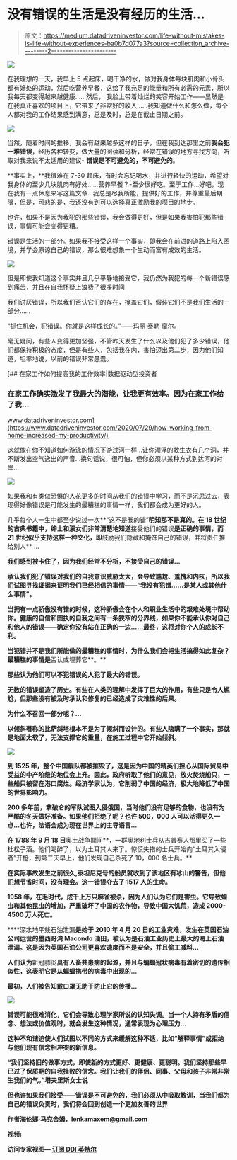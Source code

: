 # 没有错误的生活是没有经历的生活…

> 原文：<https://medium.datadriveninvestor.com/life-without-mistakes-is-life-without-experiences-ba0b7d077a3?source=collection_archive---------2----------------------->

![](img/6ccf40bbcf4e2577951f7389f79039e0.png)

在我理想的一天，我早上 5 点起床，喝干净的水，做对我身体每块肌肉和小骨头都有好处的运动，然后吃营养早餐，这给了我充足的能量和所有必需的元素，所以我每天都变得越来越健康……然后， 我脸上带着灿烂的笑容开始工作——显然是在我真正喜欢的项目上，它带来了非常好的收入……我知道做什么和怎么做，每个人都对我的工作结果感到满意，总是及时，总是在截止日期之前。

![](img/113ca2c3db4cb6867b5de98838775d78.png)

当然，随着时间的推移，我会有越来越多这样的日子，但在我到达那里之前**我会犯一堆错误**，经历各种转变，做大量的阅读和分析，经常在错误的地方寻找方向，听取对我来说不太适用的建议- **错误是不可避免的，不可避免的**。

**事实上，**我很难在 7-30 起床，有时会忘记喝水，并进行轻快的运动，希望对我身体的至少几块肌肉有好处……营养早餐？-至少很好吃。至于工作…好吧，现在我有一点休息来写这篇文章…我总是尽我所能，提供好的工作，并尊重最后期限，但是，可悲的是，我还没有到可以选择真正激励我的项目的地步。

也许，如果不是因为我犯的那些错误，我会做得更好，但是如果我害怕犯那些错误，事情可能会变得更糟。

错误是生活的一部分。如果我不接受这样一个事实，即我会在前进的道路上陷入困境，并学会原谅自己的错误，那么很难想象一个生动而富有成效的生活。

![](img/87f1d06489e1a11922a55e51fc037911.png)

但是即使我知道这个事实并且几乎平静地接受它，我仍然为我犯的每一个新错误感到痛苦，并且在自我怀疑上浪费了很多时间

我们讨厌错误，所以我们否认它们的存在，掩盖它们，假装它们不是我们生活的一部分……

“抓住机会，犯错误。你就是这样成长的。”——玛丽·泰勒·摩尔。

毫无疑问，有些人变得更加坚强，不管昨天发生了什么以及他们犯了多少错误，他们都保持积极的态度，但是有些人，包括我在内，害怕迈出第二步，因为他们知道，坦率地说，以前的错误非常愚蠢。

[](https://www.datadriveninvestor.com/2020/07/29/how-working-from-home-increased-my-productivity/) [## 在家工作如何提高我的工作效率|数据驱动型投资者

### 在家工作确实激发了我最大的潜能，让我更有效率。因为在家工作给了我…

www.datadriveninvestor.com](https://www.datadriveninvestor.com/2020/07/29/how-working-from-home-increased-my-productivity/) 

这就像在你不知道如何游泳的情况下游过河一样…让你漂浮的救生衣有几个洞，并不断发出空气逸出的声音…换句话说，很可怕，但你必须以某种方式到达河的对岸…

![](img/af9dbaf1a032f53e4c44684ef9bc1854.png)

如果我和有类似恐惧的人花更多的时间从我们的错误中学习，而不是沉思过去，表现得好像错误是可能发生的最糟糕的事情一样，我们都会成为更好的人。

几乎每个人一生中都至少说过一次**“这不是我的错”**明知那不是真的。在 18 世纪的古典书籍中，绅士和淑女们非常清楚地知道**接受他们的错误**是正确的事情，而 21 世纪似乎支持这样一种文化，即**鼓励我们隐藏和掩饰自己的错误，并将责任推给别人** …

**我们感到被卡住了，因为我们经常不分析，不接受自己的错误…**

**承认我们犯了错误对我们的自我意识威胁太大，会导致尴尬、羞愧和内疚，所以我们试图寻找证据来证明我们已经相信的事情——“我没有犯错……是某人或其他什么事情”。**

**当拥有一点骄傲没有错的时候，这种骄傲会在个人和职业生活中的艰难处境中帮助你。健康的自信和固执的自我之间有一条狭窄的分界线，如果你不能承认你对自己和他人的错误——确定你没有站在正确的一边……最终，这将对你个人的成长不利。**

**当犯错并不是我们所能做的最糟糕的事情时，为什么我们会把生活搞得如此复杂？最糟糕的事情是**否认或埋葬它**。**

**那些认为他们可以不犯错误的人犯了最大的错误。**

**无数的错误塑造了历史。有些在人类的理解中发挥了巨大的作用，有些只是令人尴尬，但那些没有被及时承认和修复的已经造成了灾难性的后果。**

**为什么不召回一部分呢？…**

**以倾斜著称的比萨斜塔根本不是为了倾斜而设计的。有些人隐瞒了一个事实，那就是地面太软了，无法支撑它的重量，在施工过程中它开始倾斜。**

**![](img/6c9e75d81ae023a7bb4ba7a3baae8a2c.png)**

**到 1525 年，整个中国舰队都被摧毁了，这是因为中国的精英们担心从国际贸易中受益的中产阶级的地位会上升。因此，政府听取了他们的意见，放火焚烧船只，一些船只被留在港口腐烂。经济学家认为，它削弱了中国的经济，极大地降低了中国的世界影响力。**

**200 多年前，**拿破仑的军队**试图入侵俄国，当时他们没有足够的食物，也没有为严酷的冬天做好准备。如果他们拒绝了呢？也许 500，000 人可以活得更久一点…也许，法语会成为现在世界上的主导语言…**

**在 1788 年 9 月 18 日**奥土战争期间**，一群奥地利士兵从吉普赛人那里买了一些杜松子酒。他们喝醉了，以为土耳其人来了。惊慌失措的士兵开始向“土耳其入侵者”开枪，到第二天早上，他们发现自己杀死了 10，000 名士兵。**

**在实际事故发生之前很久,**泰坦尼克号的船员**就收到了该地区有冰山的警告，但他们想节省时间，没有理会。这一错误夺去了 1517 人的生命。**

**1958 年，在毛时代，成千上万只麻雀被杀，因为人们认为它们是害虫。它导致蝗虫和其他昆虫的增加，严重破坏了中国的农作物，导致中国大饥荒，造成 2000-4500 万人死亡。**

****深水地平线石油泄漏**是始于 2010 年 4 月 20 日的工业灾难，发生在英国石油公司运营的墨西哥湾 Macondo 油田，被认为是石油工业历史上最大的海上石油泄漏。这是因为英国石油公司更喜欢速度而不是安全，并且偷工减料…**

**人们认为**新冠肺炎**具有人畜共患病的起源，并且与蝙蝠冠状病毒有着密切的遗传相似性，这表明它是从蝙蝠携带的病毒中出现的…**

**最初，人们被告知戴口罩无助于防止它的传播…**

**![](img/45e9900bbcc9d73d0f3a2a71bf26f590.png)**

**错误可能很难消化，它们会导致心理学家所说的认知失调。当一个人持有矛盾的信念、想法或价值观时，就会发生这种情况，通常表现为心理压力…**

**这种不和谐迫使人们试图以不同的方式来缓解这种不适，比如“解释事情”或拒绝与他们现有信念相冲突的新信息。**

**“我们坚持旧的做事方式，即使新的方式更好、更健康、更聪明。我们坚持那些早已过了保质期的自我挫败的信念。我们让我们的伴侣、同事、父母和孩子非常非常生我们的气。”塔夫里斯女士说**

**但也许如果我们接受——错误是不可避免的，我们必须从中吸取教训，当我们都为自己的错误负责时，我们将会回到创造一个更加友善的世界**

**作者海伦娜·马克舍姆，lenkamaxem@gmail.com**

**视频:**

****访问专家视图—** [**订阅 DDI 英特尔**](https://datadriveninvestor.com/ddi-intel)**